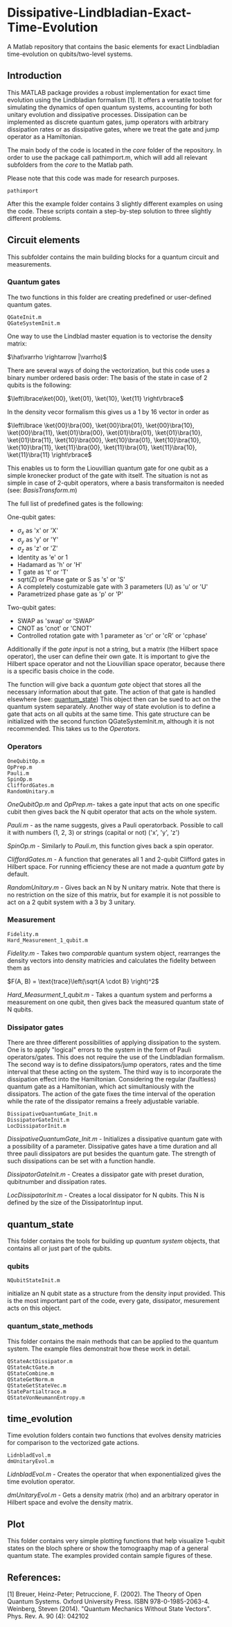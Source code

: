 # Dissipative-Lindbladian-Exact-Time-Evolution

A Matlab repository that contains the basic elements for exact Lindbladian time-evolution on qubits/two-level systems.

## Introduction
This MATLAB package provides a robust implementation for exact time evolution using the Lindbladian formalism [1]. It offers a versatile toolset for simulating the dynamics of open quantum systems, accounting for both unitary evolution and dissipative processes. Dissipation can be implemented as discrete quantum gates, jump operators with arbitrary dissipation rates or as dissipative gates, where we treat the gate and jump operator as a Hamiltonian. 

The main body of the code is located in the _core_ folder of the repository. In order to use the package call pathimport.m, which will add all relevant subfolders from the _core_ to the Matlab path.

Please note that this code was made for research purposes.
```
pathimport
```
After this the example folder contains 3 slightly different examples on using the code. These scripts contain a step-by-step solution to three slightly different problems. 

## Circuit elements
This subfolder contains the main building blocks for a quantum circuit and measurements.
### Quantum gates
The two functions in this folder are creating predefined or user-defined quantum gates.
```
QGateInit.m
QGateSystemInit.m
```
One way to use the Lindblad master equation is to vectorise the density matrix:

$\hat\varrho \rightarrow |\varrho)$

There are several ways of doing the vectorization, but this code uses a binary number ordered basis order: The basis of the state in case of 2 qubits is the following:

$\left\lbrace\ket{00}, \ket{01}, \ket{10}, \ket{11}  \right\rbrace$

In the density vecor formalism this gives us a 1 by 16 vector in order as

$\left\lbrace \ket{00}\bra{00}, \ket{00}\bra{01}, \ket{00}\bra{10}, \ket{00}\bra{11}, \ket{01}\bra{00}, \ket{01}\bra{01}, \ket{01}\bra{10}, \ket{01}\bra{11}, \ket{10}\bra{00}, \ket{10}\bra{01}, \ket{10}\bra{10}, \ket{10}\bra{11}, \ket{11}\bra{00}, \ket{11}\bra{01}, \ket{11}\bra{10}, \ket{11}\bra{11} \right\rbrace$

This enables us to form the Liouvillian quantum gate for one qubit as a simple kronecker product of the gate with itself. The situation is not as simple in case of 2-qubit operators, where a basis transformaiton is needed (see: _BasisTransform.m_)

The full list of predefined gates is the following: 

One-qubit gates:
- $\sigma_x$ as 'x' or 'X'
- $\sigma_y$ as 'y' or 'Y'
- $\sigma_z$ as 'z' or 'Z'
- Identity as 'e' or 1
- Hadamard as 'h' or 'H'
- T gate as 't' or 'T'
- sqrt(Z) or Phase gate or S as 's' or 'S'
- A completely costumizable gate with 3 parameters (U) as 'u' or 'U'
- Parametrized phase gate as 'p' or 'P'
  
Two-qubit gates:
- SWAP as 'swap' or 'SWAP'
- CNOT as 'cnot' or 'CNOT'
- Controlled rotation gate with 1 parameter as 'cr' or 'cR' or 'cphase'

Additionally if the _gate input_ is not a string, but a matrix (the Hilbert space operator), the user can define their own gate. It is important to give the Hilbert space operator and not the Liouvillian space operator, because there is a specific basis choice in the code.

The function will give back a _quantum gate_ object that stores all the necessary information about that gate. The action of that gate is handled elsewhere (see: [quantum_state](https://github.com/thydominik/Dissipative-Lindbladian-Evolution/blob/main/README.md#quantum_state))
This object then can be sued to act on the quantum system separately. Another way of state evolution is to define a gate that acts on all qubits at the same time. This gate structure can be initialized with the second function QGateSystemInit.m, although it is not recommended. This takes us to the _Operators_.

### Operators
```
OneQubitOp.m
OpPrep.m
Pauli.m
SpinOp.m
CliffordGates.m
RandomUnitary.m
```
_OneQubitOp.m_ and _OpPrep.m_- takes a gate input that acts on one specific cubit then gives back the N qubit operator that acts on the whole system.

_Pauli.m_ - as the name suggests, gives a Pauli operatorback. Possible to call it with numbers (1, 2, 3) or strings (capital or not) ('x', 'y', 'z')

_SpinOp.m_ - Similarly to _Pauli.m_, this function gives back a spin operator.

_CliffordGates.m_ - A function that generates all 1 and 2-qubit Clifford gates in Hilbert space. For running efficiency these are not made a _quantum gate_ by default.

_RandomUnitary.m_ - Gives back an N by N unitary matrix. Note that there is no restriction on the size of this matrix, but for example it is not possible to act on a 2 qubit system with a 3 by 3 unitary.

### Measurement
```
Fidelity.m
Hard_Measurement_1_qubit.m
```

_Fidelity.m_ - Takes two *comparable* quantum system object, rearranges the density vectors into density matricies and calculates the fidelity between them as 

$F(A, B) = \text{trace}\left(\sqrt{A \cdot B} \right)^2$

_Hard_Measurment_1_qubit.m_ - Takes a quantum system and performs a measurement on one qubit, then gives back the measured quantum state of N qubits.

### Dissipator gates
There are three different possibilities of applying dissipation to the system. One is to apply "logical" errors to the system in the form of Pauli operators/gates. This does not require the use of the Lindbladian formalism. The second way is to define dissipators/jump operators, rates and the time interval that these acting on the system. The third way is to incorporate the dissipation effect into the Hamiltonian. Considering the regular (faultless) quantum gate as a Hamiltonian, which act simultaniously with the dissipators. The action of the gate fixes the time interval of the operation while the rate of the dissipator remains a freely adjustable variable.
```
DissipativeQuantumGate_Init.m
DissipatorGateInit.m
LocDissipatorInit.m
```
_DissipativeQuantumGate_Init.m_ - Initializes a dissipative quantum gate with a possibility of a parameter. Dissipative gates have a time duration and all three pauli dissipators are put besides the quantum gate. The strength of such dissipations can be set with a function handle.

_DissipatorGateInit.m_ - Creates a dissipator gate with preset duration, qubitnumber and dissipation rates.

_LocDissipatorInit.m_ - Creates a local dissipator for N qubits. This N is defined by the size of the DissipatorIntup input.

## quantum_state
This folder contains the tools for building up _quantum system_ objects, that contains all or just part of the qubits. 
### qubits
```
NQubitStateInit.m
```
initialize an N qubit state as a structure from the density input provided. This is the most important part of the code, every gate, dissipator, mesurement acts on this object.

### quantum_state_methods
This folder contains the main methods that can be applied to the quantum system. The example files demonstrait how these work in detail.
```
QStateActDissipator.m
QStateActGate.m
QStateCombine.m
QStateGetNorm.m
QStateGetStateVec.m
StatePartialtrace.m
QStateVonNeumannEntropy.m
```

## time_evolution
Time evolution folders contain two functions that evolves density matricies for comparison to the vectorized gate actions.
```
LidnbladEvol.m
dmUnitaryEvol.m
```

_LidnbladEvol.m_ - Creates the operator that when exponentialized gives the time evolution operator.

_dmUnitaryEvol.m_ - Gets a density matrix (rho) and an arbitrary operator in Hilbert space and evolve the density matrix.

## Plot
This folder contains very simple plotting functions that help visualize 1-qubit states on the bloch sphere or show the tomograaphy map of a general quantum state. The examples provided contain sample figures of these.

## References:
[1] Breuer, Heinz-Peter; Petruccione, F. (2002). The Theory of Open Quantum Systems. Oxford University Press. ISBN 978-0-1985-2063-4.
 Weinberg, Steven (2014). "Quantum Mechanics Without State Vectors". Phys. Rev. A. 90 (4): 042102
